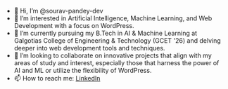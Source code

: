 - 👋 Hi, I’m @sourav-pandey-dev
- 👀 I’m interested in Artificial Intelligence, Machine Learning, and Web Development with a focus on WordPress.
- 🌱 I’m currently pursuing my B.Tech in AI & Machine Learning at Galgotias College of Engineering & Technology (GCET '26) and delving deeper into web development tools and techniques.
- 💞️ I’m looking to collaborate on innovative projects that align with my areas of study and interest, especially those that harness the power of AI and ML or utilize the flexibility of WordPress.
- 📫 How to reach me: [LinkedIn](https://www.linkedin.com/in/sourav-tech/)

<!---
sourav-pandey-dev/sourav-pandey-dev is a ✨ special ✨ repository because its `README.md` (this file) appears on your GitHub profile.
You can click the Preview link to take a look at your changes.
--->
